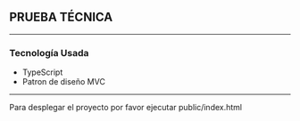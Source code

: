 ## PRUEBA TÉCNICA
***
### Tecnología Usada
* TypeScript
* Patron de diseño MVC
***

Para desplegar el proyecto por favor ejecutar public/index.html

